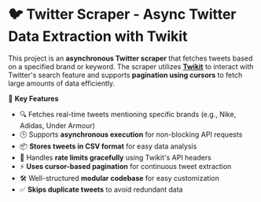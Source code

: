 # 🐦 Twitter Scraper - Async Twitter Data Extraction with Twikit

This project is an **asynchronous Twitter scraper** that fetches tweets based on a specified brand or keyword. The scraper utilizes **[Twikit]((https://github.com/d60/twikit))** to interact with Twitter's search feature and supports **pagination using cursors** to fetch large amounts of data efficiently.

🚀 **Key Features**
- 🔍 Fetches real-time tweets mentioning specific brands (e.g., Nike, Adidas, Under Armour)
- 🕒 Supports **asynchronous execution** for non-blocking API requests
- 📦 **Stores tweets in CSV format** for easy data analysis
- 🔄 Handles **rate limits gracefully** using Twikit's API headers
- ⚡ **Uses cursor-based pagination** for continuous tweet extraction
- 🛠️ Well-structured **modular codebase** for easy customization
- ✅ **Skips duplicate tweets** to avoid redundant data


